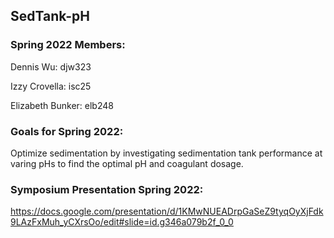 ## SedTank-pH
### Spring 2022 Members:
Dennis Wu: djw323

Izzy Crovella: isc25

Elizabeth Bunker: elb248
### Goals for Spring 2022:
Optimize sedimentation by investigating sedimentation tank performance at varing pHs to find the optimal pH and coagulant dosage.

### Symposium Presentation Spring 2022: 
https://docs.google.com/presentation/d/1KMwNUEADrpGaSeZ9tyqOyXjFdk9LAzFxMuh_yCXrsOo/edit#slide=id.g346a079b2f_0_0

